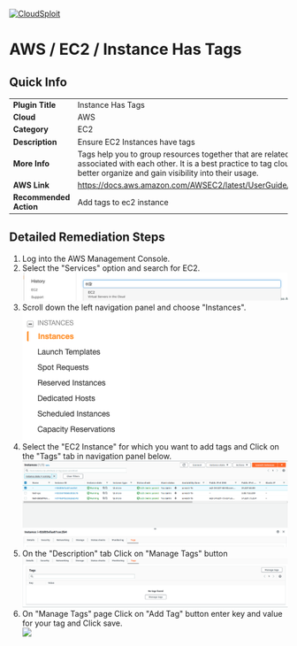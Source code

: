[![CloudSploit](https://cloudsploit.com/img/logo-new-big-text-100.png "CloudSploit")](https://cloudsploit.com)

# AWS / EC2 / Instance Has Tags

## Quick Info

| | |
|-|-|
| **Plugin Title** | Instance Has Tags |
| **Cloud** | AWS |
| **Category** | EC2 |
| **Description** | Ensure EC2 Instances have tags |
| **More Info** | Tags help you to group resources together that are related to or associated with each other. It is a best practice to tag cloud resources to better organize and gain visibility into their usage. |
| **AWS Link** | https://docs.aws.amazon.com/AWSEC2/latest/UserGuide/Using_Tags.html |
| **Recommended Action** | Add tags to ec2 instance |

## Detailed Remediation Steps
1. Log into the AWS Management Console.
2. Select the "Services" option and search for EC2. </br> <img src="/resources/aws/ec2/ec2-has-tags/step2.png"/>
3. Scroll down the left navigation panel and choose "Instances". </br>  <img src="/resources/aws/ec2/ec2-has-tags/step3.png"/>
4. Select the "EC2 Instance" for which you want to add tags and Click on the "Tags" tab in navigation panel below. </br> <img src="/resources/aws/ec2/ec2-has-tags/step4.png"/>
5. On the "Description" tab Click on "Manage Tags" button </br> <img src="/resources/aws/ec2/ec2-has-tags/step5.png"/>
6. On "Manage Tags" page Click on "Add Tag" button enter key and value for your tag and Click save.</br> <img src="/resources/aws/efs/ec2-has-tags/step6.png"/>


